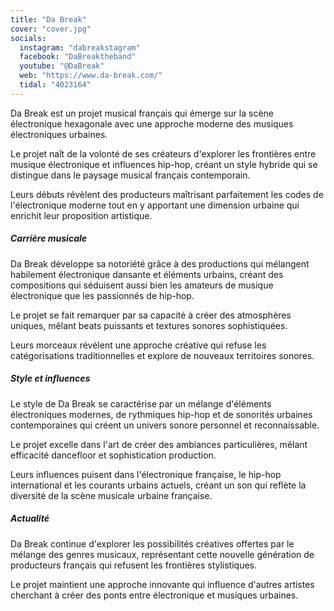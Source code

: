 ```yaml
---
title: "Da Break"
cover: "cover.jpg"
socials:
  instagram: "dabreakstagram"
  facebook: "DaBreaktheband"
  youtube: "@DaBreak"
  web: "https://www.da-break.com/"
  tidal: "4023164"
---
```


Da Break est un projet musical français qui émerge sur la scène électronique hexagonale avec une approche moderne des
musiques électroniques urbaines.

Le projet naît de la volonté de ses créateurs d'explorer les frontières entre musique électronique et influences
hip-hop, créant un style hybride qui se distingue dans le paysage musical français contemporain.

Leurs débuts révèlent des producteurs maîtrisant parfaitement les codes de l'électronique moderne tout en y apportant
une dimension urbaine qui enrichit leur proposition artistique.

##### Carrière musicale

Da Break développe sa notoriété grâce à des productions qui mélangent habilement électronique dansante et éléments
urbains, créant des compositions qui séduisent aussi bien les amateurs de musique électronique que les passionnés de
hip-hop.

Le projet se fait remarquer par sa capacité à créer des atmosphères uniques, mêlant beats puissants et textures sonores
sophistiquées.

Leurs morceaux révèlent une approche créative qui refuse les catégorisations traditionnelles et explore de nouveaux
territoires sonores.

##### Style et influences

Le style de Da Break se caractérise par un mélange d'éléments électroniques modernes, de rythmiques hip-hop et de
sonorités urbaines contemporaines qui créent un univers sonore personnel et reconnaissable.

Le projet excelle dans l'art de créer des ambiances particulières, mêlant efficacité dancefloor et sophistication
production.

Leurs influences puisent dans l'électronique française, le hip-hop international et les courants urbains actuels, créant
un son qui reflète la diversité de la scène musicale urbaine française.

##### Actualité

Da Break continue d'explorer les possibilités créatives offertes par le mélange des genres musicaux, représentant cette
nouvelle génération de producteurs français qui refusent les frontières stylistiques.

Le projet maintient une approche innovante qui influence d'autres artistes cherchant à créer des ponts entre
électronique et musiques urbaines.
